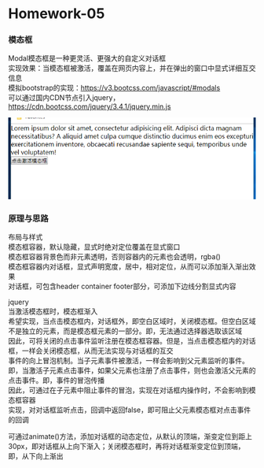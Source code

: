 # Homework-05
### 模态框
Modal模态框是一种更灵活、更强大的自定义对话框 <br>
实现效果：当模态框被激活，覆盖在网页内容上，并在弹出的窗口中显式详细互交信息 <br>
模拟bootstrap的实现：https://v3.bootcss.com/javascript/#modals <br>
可以通过国内CDN节点引入jquery，https://cdn.bootcss.com/jquery/3.4.1/jquery.min.js <br>

![result](./asserts/screen-01.gif)

### 原理与思路
布局与样式 <br>
模态框容器，默认隐藏，显式时绝对定位覆盖在显式窗口 <br>
模态框容器背景色而非元素透明，否则容器内的元素也会透明，rgba() <br>
模态框容器内对话框，显式声明宽度，居中，相对定位，从而可以添加渐入渐出效果 <br>
对话框，可包含header container footer部分，可添加下边线分割显式内容 <br>

jquery <br>
当激活模态框时，模态框渐入 <br>
希望实现，当点击模态框内，对话框外，即空白区域时，关闭模态框。但空白区域不是独立的元素，而是模态框元素的一部分。即，无法通过选择器选取该区域 <br>
因此，可将关闭的点击事件监听注册在模态框容器。但是，当点击模态框内的对话框，一样会关闭模态框，从而无法实现与对话框的互交 <br>
事件的向上冒泡机制。当子元素事件被激活，一样会影响到父元素监听的事件。
即，当激活子元素点击事件，如果父元素也注册了点击事件，则也会激活父元素的点击事件。即，事件的冒泡传播 <br>
因此，可通过在子元素中阻止事件的冒泡，实现在对话框内操作时，不会影响到模态框容器 <br>
实现，对对话框监听点击，回调中返回false，即可阻止父元素模态框对点击事件的回调 <br>

可通过animate()方法，添加对话框的动态定位，从默认的顶端，渐变定位到距上30px，即对话框从上向下渐入；关闭模态框时，再将对话框渐变定位到顶端，即，从下向上渐出 <br>


